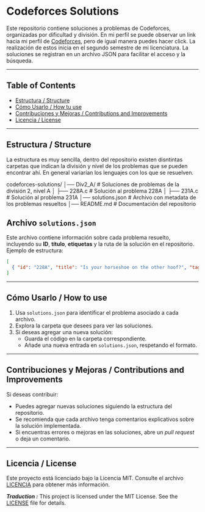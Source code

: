 # Codeforces Solutions

Este repositorio contiene soluciones a problemas de Codeforces, organizadas por dificultad y división. En mi perfil se puede observar un link hacia mi perfil de [Codeforces](https://img.shields.io/badge/Codeforces-1F8ACB?), 
pero de igual manera puedes hacer click. La realización de estos inicia en el segundo semestre de mi licenciatura. La soluciones se registran en un archivo JSON para facilitar el acceso y la búsqueda.


---

## Table of Contents

- [Estructura / Structure](#estructura--structure)
- [Cómo Usarlo / How tu use](#cómo-usarlo--how-to-use)
- [Contribuciones y Mejoras / Contributions and Improvements](#contribuciones-y-mejoras--contributions-and-improvements)
- [Licencia / License](#licencia--license)


---

## Estructura / Structure

La estructura es muy sencilla, dentro del repositorio existen disntintas carpetas que indican la división y nivel de los problemas que se pueden encontrar ahí. En general variarían los lenguajes con los que se resuelven.

codeforces-solutions/
│── Div2_A/            # Soluciones de problemas de la división 2, nivel A
│   ├── 228A.c         # Solución al problema 228A
│   ├── 231A.c         # Solución al problema 231A
│── solutions.json     # Archivo con metadata de los problemas resueltos
│── README.md          # Documentación del repositorio


## Archivo `solutions.json`

Este archivo contiene información sobre cada problema resuelto, incluyendo su **ID**, **título**, **etiquetas** y la ruta de la solución en el repositorio. Ejemplo de estructura:

```json
[
  { "id": "228A", "title": "Is your horseshoe on the other hoof?", "tags": ["implementation", "*800"], "solution": "Div2_A/228A.c" },
]
```

---

## Cómo Usarlo / How to use

1. Usa `solutions.json` para identificar el problema asociado a cada archivo.
2. Explora la carpeta que desees para ver las soluciones.
3. Si deseas agregar una nueva solución:
   - Guarda el código en la carpeta correspondiente.
   - Añade una nueva entrada en `solutions.json`, respetando el formato.


---

## Contribuciones y Mejoras / Contributions and Improvements

Si deseas contribuir:
- Puedes agregar nuevas soluciones siguiendo la estructura del repositorio.
- Se recomienda que cada archivo tenga comentarios explicativos sobre la solución implementada.
- Si encuentras errores o mejoras en las soluciones, abre un _pull request_ o deja un comentario.


---

## Licencia / License
Este proyecto está licenciado bajo la Licencia MIT. Consulte el archivo [LICENCIA](LICENCIA) para obtener más información.

***Traduction :***
This project is licensed under the MIT License. See the [LICENSE](LICENSE) file for details.
